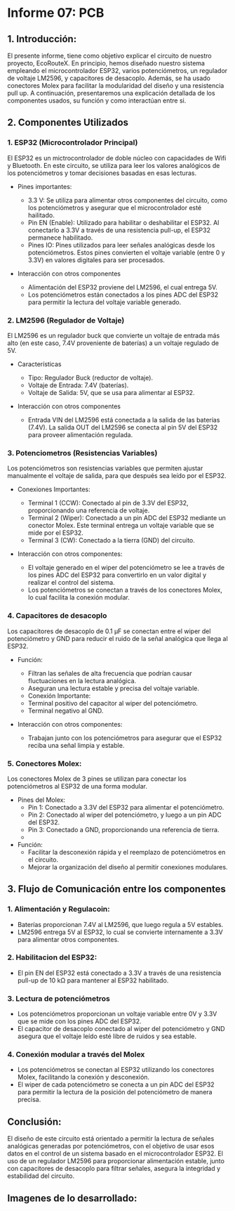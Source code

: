 #  Informe 07: PCB

## 1. Introducción:
El presente informe, tiene como objetivo explicar el circuito de nuestro proyecto, EcoRouteX. En principio, hemos diseñado nuestro sistema empleando el microcontrolador ESP32, varios potenciómetros, un regulador de voltaje LM2596, y capacitores de desacoplo. Además, se ha usado conectores Molex para facilitar la modularidad del diseño y una resistencia pull up. A continuación, presentaremos una explicación detallada de los componentes usados, su función y como interactúan entre si. 

## 2. Componentes Utilizados 

### 1. ESP32 (Microcontrolador Principal) 

El ESP32 es un mictrocontrolador de doble núcleo con capacidades de Wifi y Bluetooth. En este circuito, se utiliza para leer los valores analógicos de los potenciómetros y tomar decisiones basadas en esas lecturas.  
- Pines importantes: 
  - 3.3 V: Se utiliza para alimentar otros componentes del circuito, como los potenciómetros y asegurar que el microcontrolador esté hailitado. 
  - Pin EN (Enable): Utilizado para habilitar o deshabilitar el ESP32. Al conectarlo a 3.3V a través de una resistencia pull-up, el ESP32 permanece habilitado. 
  - Pines IO: Pines utilizados para leer señales analógicas desde los potenciómetros. Estos pines convierten el voltaje variable (entre 0 y 3.3V) en valores digitales para ser procesados.
    
- Interacción con otros componentes
    -  Alimentación del ESP32 proviene del LM2596, el cual entrega 5V.
    - Los potenciómetros están conectados a los pines ADC del ESP32 para permitir la lectura del voltaje variable generado. 

### 2. LM2596 (Regulador de Voltaje) 

El LM2596 es un regulador buck que convierte un voltaje de entrada más alto (en este caso, 7.4V proveniente de baterías) a un voltaje regulado de 5V.
- Características 
  - Tipo: Regulador Buck (reductor de voltaje). 
  - Voltaje de Entrada: 7.4V (baterías). 
  - Voltaje de Salida: 5V, que se usa para alimentar al ESP32.
    
- Interacción con otros componentes  
  - Entrada VIN del LM2596 está conectada a la salida de las baterías (7.4V). La salida OUT del LM2596 se conecta al pin 5V del ESP32 para proveer  alimentación regulada. 

### 3. Potenciometros (Resistencias Variables) 

Los potenciómetros son resistencias variables que permiten ajustar manualmente el voltaje de salida, para que después sea leído por el ESP32. 
- Conexiones Importantes: 
  - Terminal 1 (CCW): Conectado al pin de 3.3V del ESP32, proporcionando una referencia de voltaje. 
  - Terminal 2 (Wiper): Conectado a un pin ADC del ESP32 mediante un conector Molex. Este terminal entrega un voltaje variable que se mide por el ESP32. 
  - Terminal 3 (CW): Conectado a la tierra (GND) del circuito.
    
- Interacción con otros componentes: 
  - El voltaje generado en el wiper del potenciómetro se lee a través de los pines ADC del ESP32 para convertirlo en un valor digital y realizar el control del sistema. 
  - Los potenciómetros se conectan a través de los conectores Molex, lo cual facilita la conexión modular. 

### 4. Capacitores de desacoplo 

Los capacitores de desacoplo de 0.1 µF se conectan entre el wiper del potenciómetro y GND para reducir el ruido de la señal analógica que llega al ESP32. 

- Función: 
  - Filtran las señales de alta frecuencia que podrían causar fluctuaciones en la lectura analógica. 
  - Aseguran una lectura estable y precisa del voltaje variable. 
  - Conexión Importante: 
  - Terminal positivo del capacitor al wiper del potenciómetro. 
  - Terminal negativo al GND.
    
- Interacción con otros componentes: 
  - Trabajan junto con los potenciómetros para asegurar que el ESP32 reciba una señal limpia y estable.
    
### 5. Conectores Molex: 

   Los conectores Molex de 3 pines se utilizan para conectar los potenciómetros al ESP32 de una forma modular. 

- Pines del Molex: 
  - Pin 1: Conectado a 3.3V del ESP32 para alimentar el potenciómetro. 
  - Pin 2: Conectado al wiper del potenciómetro, y luego a un pin ADC del ESP32. 
  - Pin 3: Conectado a GND, proporcionando una referencia de tierra.
  - 
- Función: 
  - Facilitar la desconexión rápida y el reemplazo de potenciómetros en el circuito.
  - Mejorar la organización del diseño al permitir conexiones modulares. 

## 3. Flujo de Comunicación entre los componentes 
### 1. Alimentación y Regulacoin: 
- Baterías proporcionan 7.4V al LM2596, que luego regula a 5V estables. 
- LM2596 entrega 5V al ESP32, lo cual se convierte internamente a 
 3\.3V para alimentar otros componentes. 

### 2. Habilitacion del ESP32: 
- El pin EN del ESP32 está conectado a 3.3V a través de una resistencia pull-up de 10 kΩ para mantener al ESP32 habilitado.
  
### 3. Lectura de potenciómetros 
- Los potenciómetros proporcionan un voltaje variable entre 0V y 3.3V que se mide con los pines ADC del ESP32. 
- El capacitor de desacoplo conectado al wiper del potenciómetro y  GND asegura que el voltaje leído esté libre de ruidos y sea estable. 

### 4. Conexión modular a través del Molex 
- Los potenciómetros se conectan al ESP32 utilizando los conectores Molex, facilitando la conexión y desconexión. 
- El wiper de cada potenciómetro se conecta a un pin ADC del ESP32 para permitir la lectura de la posición del potenciómetro de manera precisa. 

## Conclusión: 

El diseño de este circuito está orientado a permitir la lectura de señales analógicas generadas por potenciómetros, con el objetivo de usar esos datos en el control de un sistema basado en el microcontrolador ESP32. El uso de un regulador LM2596 para proporcionar alimentación estable, junto con capacitores de desacoplo para filtrar señales, asegura la integridad y estabilidad del circuito. 


## Imagenes de lo desarrollado:


